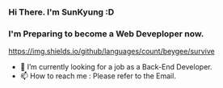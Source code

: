 ### Hi There. I'm SunKyung :D 
### I'm Preparing to become a Web Deveploper now. 

https://img.shields.io/github/languages/count/beygee/survive

- 🔭 I’m currently looking for a job as a Back-End Developer.
- 📫 How to reach me : Please refer to the Email.

